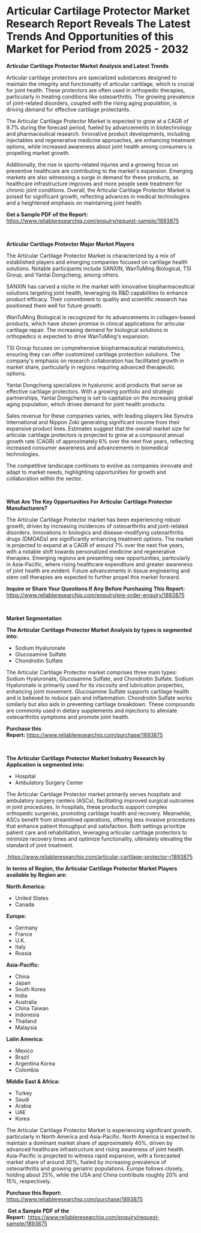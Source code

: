 <p><h1>Articular Cartilage Protector Market Research Report Reveals The Latest Trends And Opportunities of this Market for Period from 2025 - 2032</h1></p><p><strong>Articular Cartilage Protector Market Analysis and Latest Trends</strong></p>
<p><p>Articular cartilage protectors are specialized substances designed to maintain the integrity and functionality of articular cartilage, which is crucial for joint health. These protectors are often used in orthopedic therapies, particularly in treating conditions like osteoarthritis. The growing prevalence of joint-related disorders, coupled with the rising aging population, is driving demand for effective cartilage protectants. </p><p>The Articular Cartilage Protector Market is expected to grow at a CAGR of 9.7% during the forecast period, fueled by advancements in biotechnology and pharmaceutical research. Innovative product developments, including injectables and regenerative medicine approaches, are enhancing treatment options, while increased awareness about joint health among consumers is propelling market growth. </p><p>Additionally, the rise in sports-related injuries and a growing focus on preventive healthcare are contributing to the market's expansion. Emerging markets are also witnessing a surge in demand for these products, as healthcare infrastructure improves and more people seek treatment for chronic joint conditions. Overall, the Articular Cartilage Protector Market is poised for significant growth, reflecting advances in medical technologies and a heightened emphasis on maintaining joint health.</p></p>
<p><strong>Get a Sample PDF of the Report:&nbsp;</strong> <a href="https://www.reliableresearchiq.com/enquiry/request-sample/1893875?utm_campaign=2271&utm_medium=2&utm_source=Github&utm_content=ia&utm_term=19042025&utm_id=articular-cartilage-protector">https://www.reliableresearchiq.com/enquiry/request-sample/1893875</a></p>
<p>&nbsp;</p>
<p><strong>Articular Cartilage Protector Major Market Players</strong></p>
<p><p>The Articular Cartilage Protector Market is characterized by a mix of established players and emerging companies focused on cartilage health solutions. Notable participants include SANXIN, WanTuMing Biological, TSI Group, and Yantai Dongcheng, among others. </p><p>SANXIN has carved a niche in the market with innovative biopharmaceutical solutions targeting joint health, leveraging its R&D capabilities to enhance product efficacy. Their commitment to quality and scientific research has positioned them well for future growth.</p><p>WanTuMing Biological is recognized for its advancements in collagen-based products, which have shown promise in clinical applications for articular cartilage repair. The increasing demand for biological solutions in orthopedics is expected to drive WanTuMing's expansion.</p><p>TSI Group focuses on comprehensive biopharmaceutical metabolomics, ensuring they can offer customized cartilage protection solutions. The company's emphasis on research collaboration has facilitated growth in market share, particularly in regions requiring advanced therapeutic options.</p><p>Yantai Dongcheng specializes in hyaluronic acid products that serve as effective cartilage protectors. With a growing portfolio and strategic partnerships, Yantai Dongcheng is set to capitalize on the increasing global aging population, which drives demand for joint health products.</p><p>Sales revenue for these companies varies, with leading players like Synutra International and Nippon Zoki generating significant income from their expansive product lines. Estimates suggest that the overall market size for articular cartilage protectors is projected to grow at a compound annual growth rate (CAGR) of approximately 6% over the next five years, reflecting increased consumer awareness and advancements in biomedical technologies.</p><p>The competitive landscape continues to evolve as companies innovate and adapt to market needs, highlighting opportunities for growth and collaboration within the sector.</p></p>
<p>&nbsp;</p>
<p><strong>What Are The Key Opportunities For Articular Cartilage Protector Manufacturers?</strong></p>
<p><p>The Articular Cartilage Protector market has been experiencing robust growth, driven by increasing incidences of osteoarthritis and joint-related disorders. Innovations in biologics and disease-modifying osteoarthritis drugs (DMOADs) are significantly enhancing treatment options. The market is projected to expand at a CAGR of around 7% over the next five years, with a notable shift towards personalized medicine and regenerative therapies. Emerging regions are presenting new opportunities, particularly in Asia-Pacific, where rising healthcare expenditure and greater awareness of joint health are evident. Future advancements in tissue engineering and stem cell therapies are expected to further propel this market forward.</p></p>
<p><strong>Inquire or Share Your Questions If Any Before Purchasing This Report:</strong> <a href="https://www.reliableresearchiq.com/enquiry/pre-order-enquiry/1893875?utm_campaign=2271&utm_medium=2&utm_source=Github&utm_content=ia&utm_term=19042025&utm_id=articular-cartilage-protector">https://www.reliableresearchiq.com/enquiry/pre-order-enquiry/1893875</a></p>
<p>&nbsp;</p>
<p><strong>Market Segmentation</strong></p>
<p><strong>The Articular Cartilage Protector Market Analysis by types is segmented into:</strong></p>
<p><ul><li>Sodium Hyaluronate</li><li>Glucosamine Sulfate</li><li>Chondroitin Sulfate</li></ul></p>
<p><p>The Articular Cartilage Protector market comprises three main types: Sodium Hyaluronate, Glucosamine Sulfate, and Chondroitin Sulfate. Sodium Hyaluronate is primarily used for its viscosity and lubrication properties, enhancing joint movement. Glucosamine Sulfate supports cartilage health and is believed to reduce pain and inflammation. Chondroitin Sulfate works similarly but also aids in preventing cartilage breakdown. These compounds are commonly used in dietary supplements and injections to alleviate osteoarthritis symptoms and promote joint health.</p></p>
<p><strong>Purchase this Report:&nbsp;</strong><a href="https://www.reliableresearchiq.com/purchase/1893875?utm_campaign=2271&utm_medium=2&utm_source=Github&utm_content=ia&utm_term=19042025&utm_id=articular-cartilage-protector">https://www.reliableresearchiq.com/purchase/1893875</a></p>
<p>&nbsp;</p>
<p><strong>The Articular Cartilage Protector Market Industry Research by Application is segmented into:</strong></p>
<p><ul><li>Hospital</li><li>Ambulatory Surgery Center</li></ul></p>
<p><p>The Articular Cartilage Protector market primarily serves hospitals and ambulatory surgery centers (ASCs), facilitating improved surgical outcomes in joint procedures. In hospitals, these products support complex orthopedic surgeries, promoting cartilage health and recovery. Meanwhile, ASCs benefit from streamlined operations, offering less invasive procedures that enhance patient throughput and satisfaction. Both settings prioritize patient care and rehabilitation, leveraging articular cartilage protectors to minimize recovery times and optimize functionality, ultimately elevating the standard of joint treatment.</p></p>
<p><a href="https://www.reliableresearchiq.com/articular-cartilage-protector-r1893875?utm_campaign=2271&utm_medium=2&utm_source=Github&utm_content=ia&utm_term=19042025&utm_id=articular-cartilage-protector">&nbsp;https://www.reliableresearchiq.com/articular-cartilage-protector-r1893875</a></p>
<p><strong>In terms of Region, the Articular Cartilage Protector Market Players available by Region are:</strong></p>
<p>
    <p> <strong> North America: </strong>
        <ul>
            <li>United States</li>
            <li>Canada</li>
        </ul>
        </p> 
    <p> <strong> Europe: </strong>
        <ul>
            <li>Germany</li>
            <li>France</li>
            <li>U.K.</li>
            <li>Italy</li>
            <li>Russia</li>
        </ul>
        </p> 
    <p> <strong> Asia-Pacific: </strong>
        <ul>
            <li>China</li>
            <li>Japan</li>
            <li>South Korea</li>
            <li>India</li>
            <li>Australia</li>
            <li>China Taiwan</li>
            <li>Indonesia</li>
            <li>Thailand</li>
            <li>Malaysia</li>
        </ul>
        </p> 
    <p> <strong> Latin America: </strong>
        <ul>
            <li>Mexico</li>
            <li>Brazil</li>
            <li>Argentina Korea</li>
            <li>Colombia</li>
        </ul>
        </p> 
    <p> <strong> Middle East & Africa: </strong>
        <ul>
            <li>Turkey</li>
            <li>Saudi</li>
            <li>Arabia</li>
            <li>UAE</li>
            <li>Korea</li>
        </ul>
    </p>
    </p>
<p><p>The Articular Cartilage Protector Market is experiencing significant growth, particularly in North America and Asia-Pacific. North America is expected to maintain a dominant market share of approximately 40%, driven by advanced healthcare infrastructure and rising awareness of joint health. Asia-Pacific is projected to witness rapid expansion, with a forecasted market share of around 30%, fueled by increasing prevalence of osteoarthritis and growing geriatric populations. Europe follows closely, holding about 25%, while the USA and China contribute roughly 20% and 15%, respectively.</p></p>
<p><strong>Purchase this Report: </strong><a href="https://www.reliableresearchiq.com/purchase/1893875?utm_campaign=2271&utm_medium=2&utm_source=Github&utm_content=ia&utm_term=19042025&utm_id=articular-cartilage-protector">https://www.reliableresearchiq.com/purchase/1893875</a></p>
<p>&nbsp;<strong>Get a Sample PDF of the Report:&nbsp;&nbsp;</strong><a href="https://www.reliableresearchiq.com/enquiry/request-sample/1893875?utm_campaign=2271&utm_medium=2&utm_source=Github&utm_content=ia&utm_term=19042025&utm_id=articular-cartilage-protector">https://www.reliableresearchiq.com/enquiry/request-sample/1893875</a></p>
<p><strong></strong></p>
<p><p></p><p></p><p></p></p>